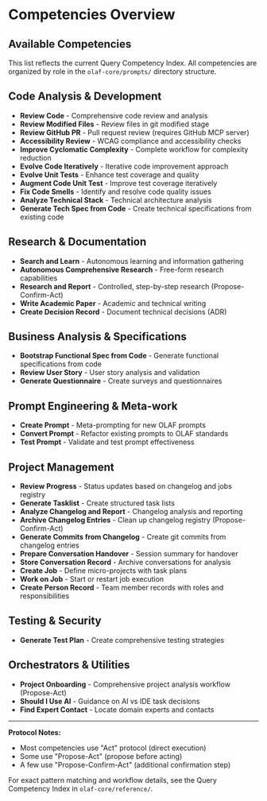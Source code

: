 # Competencies Overview

## Available Competencies

This list reflects the current Query Competency Index. All competencies are organized by role in the `olaf-core/prompts/` directory structure.

## Code Analysis & Development

- **Review Code** - Comprehensive code review and analysis
- **Review Modified Files** - Review files in git modified stage
- **Review GitHub PR** - Pull request review (requires GitHub MCP server)
- **Accessibility Review** - WCAG compliance and accessibility checks
- **Improve Cyclomatic Complexity** - Complete workflow for complexity reduction
- **Evolve Code Iteratively** - Iterative code improvement approach
- **Evolve Unit Tests** - Enhance test coverage and quality
- **Augment Code Unit Test** - Improve test coverage iteratively
- **Fix Code Smells** - Identify and resolve code quality issues
- **Analyze Technical Stack** - Technical architecture analysis
- **Generate Tech Spec from Code** - Create technical specifications from existing code

## Research & Documentation

- **Search and Learn** - Autonomous learning and information gathering
- **Autonomous Comprehensive Research** - Free-form research capabilities
- **Research and Report** - Controlled, step-by-step research (Propose-Confirm-Act)
- **Write Academic Paper** - Academic and technical writing
- **Create Decision Record** - Document technical decisions (ADR)

## Business Analysis & Specifications

- **Bootstrap Functional Spec from Code** - Generate functional specifications from code
- **Review User Story** - User story analysis and validation
- **Generate Questionnaire** - Create surveys and questionnaires

## Prompt Engineering & Meta-work

- **Create Prompt** - Meta-prompting for new OLAF prompts
- **Convert Prompt** - Refactor existing prompts to OLAF standards
- **Test Prompt** - Validate and test prompt effectiveness

## Project Management

- **Review Progress** - Status updates based on changelog and jobs registry
- **Generate Tasklist** - Create structured task lists
- **Analyze Changelog and Report** - Changelog analysis and reporting
- **Archive Changelog Entries** - Clean up changelog registry (Propose-Confirm-Act)
- **Generate Commits from Changelog** - Create git commits from changelog entries
- **Prepare Conversation Handover** - Session summary for handover
- **Store Conversation Record** - Archive conversations for analysis
- **Create Job** - Define micro-projects with task plans
- **Work on Job** - Start or restart job execution
- **Create Person Record** - Team member records with roles and responsibilities

## Testing & Security

- **Generate Test Plan** - Create comprehensive testing strategies

## Orchestrators & Utilities

- **Project Onboarding** - Comprehensive project analysis workflow (Propose-Act)
- **Should I Use AI** - Guidance on AI vs IDE task decisions
- **Find Expert Contact** - Locate domain experts and contacts


---

**Protocol Notes:**
- Most competencies use "Act" protocol (direct execution)
- Some use "Propose-Act" (propose before acting)
- A few use "Propose-Confirm-Act" (additional confirmation step)

For exact pattern matching and workflow details, see the Query Competency Index in `olaf-core/reference/`.
